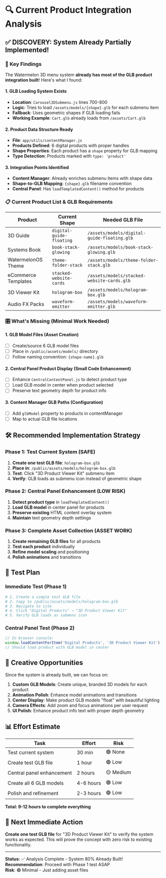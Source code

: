 # 🔍 Current Product Integration Analysis

## ✅ DISCOVERY: System Already Partially Implemented!

### 🎯 Key Findings

The Watermelon 3D menu system **already has most of the GLB product integration built**! Here's what I found:

#### 1. **GLB Loading System Exists**
- **Location**: `Carousel3DSubmenu.js` lines 700-800
- **Logic**: Tries to load `/assets/models/{shape}.glb` for each submenu item
- **Fallback**: Uses geometric shapes if GLB loading fails
- **Working Example**: `Cart.glb` already loads from `/assets/Cart.glb`

#### 2. **Product Data Structure Ready**
- **File**: `app/utils/contentManager.js`
- **Products Defined**: 6 digital products with proper handles
- **Shape Properties**: Each product has a `shape` property for GLB mapping
- **Type Detection**: Products marked with `type: 'product'`

#### 3. **Integration Points Identified**
- **Content Manager**: Already enriches submenu items with shape data
- **Shape-to-GLB Mapping**: `{shape}.glb` filename convention
- **Central Panel**: Has `loadTemplatedContent()` method for products

### 📋 Current Product List & GLB Requirements

| Product | Current Shape | Needed GLB File |
|---------|--------------|----------------|
| 3D Guide | `digital-guide-floating` | `/assets/models/digital-guide-floating.glb` |
| Systems Book | `book-stack-glowing` | `/assets/models/book-stack-glowing.glb` |
| WatermelonOS Theme | `theme-folder-stack` | `/assets/models/theme-folder-stack.glb` |
| eCommerce Templates | `stacked-website-cards` | `/assets/models/stacked-website-cards.glb` |
| 3D Viewer Kit | `hologram-box` | `/assets/models/hologram-box.glb` |
| Audio FX Packs | `waveform-emitter` | `/assets/models/waveform-emitter.glb` |

### 🎛️ What's Missing (Minimal Work Needed)

#### 1. **GLB Model Files** (Asset Creation)
- [ ] Create/source 6 GLB model files
- [ ] Place in `/public/assets/models/` directory
- [ ] Follow naming convention: `{shape-name}.glb`

#### 2. **Central Panel Product Display** (Small Code Enhancement)
- [ ] Enhance `CentralContentPanel.js` to detect product type
- [ ] Load GLB model in center when product selected
- [ ] Preserve text geometry depth for product info

#### 3. **Content Manager GLB Paths** (Configuration)
- [ ] Add `glbModel` property to products in contentManager
- [ ] Map to actual GLB file locations

## 🛠️ Recommended Implementation Strategy

### Phase 1: Test Current System (SAFE)
1. **Create one test GLB file**: `hologram-box.glb`
2. **Place in**: `/public/assets/models/hologram-box.glb`
3. **Test**: Click "3D Product Viewer Kit" submenu item
4. **Verify**: GLB loads as submenu icon instead of geometric shape

### Phase 2: Central Panel Enhancement (LOW RISK)
1. **Detect product type** in `loadTemplatedContent()`
2. **Load GLB model** in center panel for products
3. **Preserve existing** HTML content overlay system
4. **Maintain** text geometry depth settings

### Phase 3: Complete Asset Collection (ASSET WORK)
1. **Create remaining GLB files** for all products
2. **Test each product** individually
3. **Refine model scaling** and positioning
4. **Polish animations** and transitions

## 🧪 Test Plan

### Immediate Test (Phase 1)
```bash
# 1. Create a simple test GLB file
# 2. Copy to /public/assets/models/hologram-box.glb
# 3. Navigate to site
# 4. Click "Digital Products" → "3D Product Viewer Kit"
# 5. Verify GLB loads as submenu icon
```

### Central Panel Test (Phase 2)
```javascript
// In browser console:
window.loadContentForItem('Digital Products', '3D Product Viewer Kit');
// Should load product with GLB model in center
```

## 🎨 Creative Opportunities

Since the system is already built, we can focus on:

1. **Custom GLB Models**: Create unique, branded 3D models for each product
2. **Animation Polish**: Enhance model animations and transitions  
3. **Center Display**: Make product GLB models "float" with beautiful lighting
4. **Camera Effects**: Add zoom and focus animations per user request
5. **UI Polish**: Enhance product info text with proper depth geometry

## 📊 Effort Estimate

| Task | Effort | Risk |
|------|--------|------|
| Test current system | 30 min | 🟢 None |
| Create test GLB file | 1 hour | 🟢 Low |
| Central panel enhancement | 2 hours | 🟡 Medium |
| Create all 6 GLB models | 4-6 hours | 🟢 Low |
| Polish and refinement | 2-3 hours | 🟢 Low |

**Total: 9-12 hours to complete everything**

## 🎯 Next Immediate Action

**Create one test GLB file** for "3D Product Viewer Kit" to verify the system works as expected. This will prove the concept with zero risk to existing functionality.

---

**Status**: ✅ Analysis Complete - System 80% Already Built!  
**Recommendation**: Proceed with Phase 1 test ASAP  
**Risk**: 🟢 Minimal - Just adding asset files

